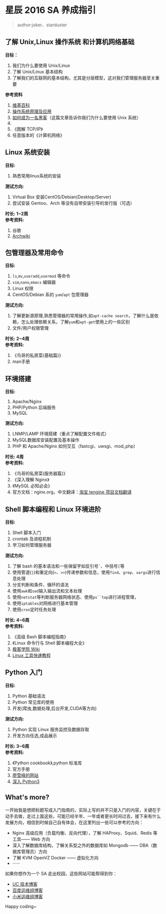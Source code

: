 # 星辰 2016 SA 养成指引       
> author:joker、starduster
        

  
了解 Unix,Linux 操作系统 和计算机网络基础 
-         
**目标：**

1. 我们为什么要使用 Unix/Linux
2. 了解 Unix/Linux 基本结构
3. 了解我们的互联网的基本结构，尤其是分层模型，这对我们管理服务器至关重要
 
**参考资料**        

1. [维基百科](https://zh.wikipedia.org/wiki/%E6%93%8D%E4%BD%9C%E7%B3%BB%E7%BB%9F)      
2. [操作系统原理及应用](http://c.biancheng.net/cpp/u/xitong/)
3. [如何成为一名黑客](http://translations.readthedocs.io/en/latest/hacker_howto.html)（这篇文章告诉你我们为什么要使用 Unix 系统）
4. 
5. 《图解 TCP/IP》
6. 任意版本的《计算机网络》

Linux 系统安装   
-   
	
**目标:**	
		
1. 熟悉常用linux系统的安装      

**测试方向:**
	
1. Virtual Box 安装CentOS/Debian(Desktop/Server)
2. 尝试安装 Gentoo、Arch 等没有自带安装引导的发行版（可选）
		
**时长: 1~2周**      
**参考资料:**

1. 谷歌
2. [Archwiki](https://wiki.archlinux.org/)

包管理器及常用命令  	 
-
**目标:**	
    
1. `ls`,`mv`,`useradd`,`usermod` 等命令       
2. `vim`,`nano`,`emacs` 编辑器   
3. Linux 权限       
4. CentOS/Debian 系的 `yum`/`apt` 包管理器 
    	
**测试方向:**
      
1. 了解更新源原理,熟悉管理器的常用操作,如`apt-cache search`，了解什么是依赖，怎么处理依赖关系，了解`yum`和`apt-get`使用上的一些区别   
2. 文件/用户权限管理

**时长: 2~4周**     
**参考资料:**
	
1. 《鸟哥的私房菜(基础篇)》
2. man手册
		
环境搭建  
-    
**目标:**
	
1. Apache/Nginx
2. PHP/Python 后端服务 
3. MySQL
     	
**测试方向:**
	
1. LNMP/LAMP 环境搭建（重点了解配置文件格式）
2. MySQL数据库安装配置及基本操作
3. PHP 和  Apache/Nginx 如何交互（fastcgi、uwsgi、mod_php）
	
**时长: 4周**      
**参考资料:**
	
1. 《鸟哥的私房菜(服务器篇)》
2. 《深入理解 Nginx》
3. 《MySQL 必知必会》
4. 官方文档：nginx.org，中文翻译：[淘宝 tengine 项目文档翻译](http://tengine.taobao.org/nginx_docs/cn/)

Shell 脚本编程和 Linux 环境进阶
-      
**目标:**
	
1. Shell 脚本入门
2. crontab 及进程机制
3. 学习如何管理服务器	     

**测试方向:**
	
1. 了解 bash 的基本语法和一些保留字如反引号<code>`</code>、中括号<code>[</code>等
2. 使用管道(`|`)和重定向(`>`、`>>`)传递参数和信息，使用`find`、`grep`、`xargs`进行信息处理
2. 分支判断和条件、循环的语法 
3. 使用`awk`和`sed`输入输出流和文本处理
4. 使用`netstat`等判断服务器网络状态、使用`ps``top`进行进程管理，
5. 使用`iptables`对网络进行基本管理
6. 使用`cron`定时任务处理
	
	
**时长: 4~6周**       
**参考资料:**
	
1. 《高级 Bash 脚本编程指南》
2. 《Linux 命令行与 Shell 脚本编程大全》
3. [极客学院 Wiki](http://wiki.jikexueyuan.com/project/shell-tutorial/shell-brief-introduction.html)
4. [Linux 工具快速教程](http://linuxtools-rst.readthedocs.org/zh_CN/latest/index.html)

Python 入门
- 
**目标:**
	
1. Python 基础语法
2. Python 常见库的使用
3. 开发(爬虫,数据处理,后台开发,CUDA等方向)

**测试方向:**
      
1. Python 实现 Linux 服务监控及数据存取
2. 开发方向任选,成品展示

**时长: 3~6周**       
**参考资料:**
	
1. 《Python cookbook》,python 标准库
2. 官方手册
3. [廖雪峰的网站](http://www.liaoxuefeng.com/wiki/0014316089557264a6b348958f449949df42a6d3a2e542c000)
4. [深入 Python3](http://www.ttlsa.com/docs/dive-into-python3/)

What's more?
-
一开始我是想把标题写成入门指南的，实际上写的并不只是入门的内容，关键在于动手去做，走过上面这些，可能已经半年、一年或者更长时间过去，接下来有什么发展方向，相信到时候自己自有体会，在这里列出一些可以参考的方向：

* Nginx 高级应用（负载均衡、反向代理），了解 HAProxy、Squid、Redis 等工具—— Web 方向
* 深入了解数据库结构，了解关系型之外的数据库如 Mongodb —— DBA（数据库管理员）方向
* 了解 KVM OpenVZ Docker —— 虚拟化方向
* ······

如果你想作为一个 SA 走出校园，这些网站可能帮得到你：

* [UC 技术博客](http://tech.uc.cn)
* [百度运维组博客](http://op.baidu.com)
* [小米运维组博客](http://noops.me)

Happy coding~

